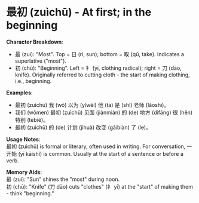 # **最初 (zuìchū) - At first; in the beginning**

**Character Breakdown**:  
- 最 (zuì): "Most". Top = 日 (rì, sun); bottom = 取 (qǔ, take). Indicates a superlative ("most").  
- 初 (chū): "Beginning". Left = 衤 (yī, clothing radical); right = 刀 (dāo, knife). Originally referred to cutting cloth - the start of making clothing, i.e., beginning.

**Examples**:  
- 最初 (zuìchū) 我 (wǒ) 以为 (yǐwéi) 他 (tā) 是 (shì) 老师 (lǎoshī)。  
- 我们 (wǒmen) 最初 (zuìchū) 见面 (jiànmiàn) 的 (de) 地方 (dìfāng) 很 (hěn) 特别 (tèbié)。  
- 最初 (zuìchū) 的 (de) 计划 (jìhuà) 改变 (gǎibiàn) 了 (le)。

**Usage Notes**:  
最初 (zuìchū) is formal or literary, often used in writing. For conversation, 一开始 (yī kāishǐ) is common. Usually at the start of a sentence or before a verb.

**Memory Aids**:  
最 (zuì): "Sun" shines the "most" during noon.  
初 (chū): "Knife" (刀 dāo) cuts "clothes" (衤 yī) at the "start" of making them - think "beginning."